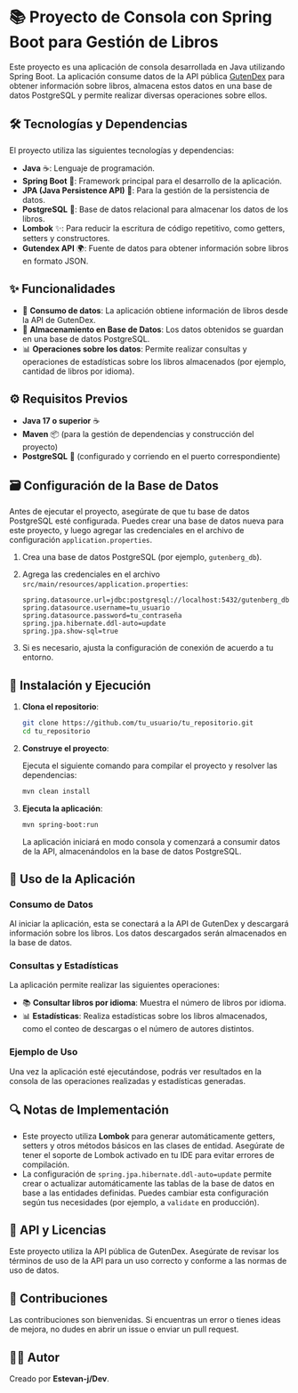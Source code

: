 # 📚 Proyecto de Consola con Spring Boot para Gestión de Libros

Este proyecto es una aplicación de consola desarrollada en Java utilizando Spring Boot. La aplicación consume datos de la API pública [GutenDex](https://gutendex.com/) para obtener información sobre libros, almacena estos datos en una base de datos PostgreSQL y permite realizar diversas operaciones sobre ellos.

## 🛠️ Tecnologías y Dependencias

El proyecto utiliza las siguientes tecnologías y dependencias:

- **Java** ☕: Lenguaje de programación.
- **Spring Boot** 🌱: Framework principal para el desarrollo de la aplicación.
- **JPA (Java Persistence API)** 💾: Para la gestión de la persistencia de datos.
- **PostgreSQL** 🐘: Base de datos relacional para almacenar los datos de los libros.
- **Lombok** ✨: Para reducir la escritura de código repetitivo, como getters, setters y constructores.
- **Gutendex API** 🌍: Fuente de datos para obtener información sobre libros en formato JSON.

## ✨ Funcionalidades

- 🔄 **Consumo de datos**: La aplicación obtiene información de libros desde la API de GutenDex.
- 💽 **Almacenamiento en Base de Datos**: Los datos obtenidos se guardan en una base de datos PostgreSQL.
- 📊 **Operaciones sobre los datos**: Permite realizar consultas y operaciones de estadísticas sobre los libros almacenados (por ejemplo, cantidad de libros por idioma).

## ⚙️ Requisitos Previos

- **Java 17 o superior** ☕
- **Maven** 📦 (para la gestión de dependencias y construcción del proyecto)
- **PostgreSQL** 🐘 (configurado y corriendo en el puerto correspondiente)

## 🗃️ Configuración de la Base de Datos

Antes de ejecutar el proyecto, asegúrate de que tu base de datos PostgreSQL esté configurada. Puedes crear una base de datos nueva para este proyecto, y luego agregar las credenciales en el archivo de configuración `application.properties`.

1. Crea una base de datos PostgreSQL (por ejemplo, `gutenberg_db`).

2. Agrega las credenciales en el archivo `src/main/resources/application.properties`:

    ```properties
    spring.datasource.url=jdbc:postgresql://localhost:5432/gutenberg_db
    spring.datasource.username=tu_usuario
    spring.datasource.password=tu_contraseña
    spring.jpa.hibernate.ddl-auto=update
    spring.jpa.show-sql=true
    ```

3. Si es necesario, ajusta la configuración de conexión de acuerdo a tu entorno.

## 🚀 Instalación y Ejecución

1. **Clona el repositorio**:

    ```bash
    git clone https://github.com/tu_usuario/tu_repositorio.git
    cd tu_repositorio
    ```

2. **Construye el proyecto**:

    Ejecuta el siguiente comando para compilar el proyecto y resolver las dependencias:

    ```bash
    mvn clean install
    ```

3. **Ejecuta la aplicación**:

    ```bash
    mvn spring-boot:run
    ```

    La aplicación iniciará en modo consola y comenzará a consumir datos de la API, almacenándolos en la base de datos PostgreSQL.

## 📝 Uso de la Aplicación

### Consumo de Datos

Al iniciar la aplicación, esta se conectará a la API de GutenDex y descargará información sobre los libros. Los datos descargados serán almacenados en la base de datos.

### Consultas y Estadísticas

La aplicación permite realizar las siguientes operaciones:

- 📚 **Consultar libros por idioma**: Muestra el número de libros por idioma.
- 📊 **Estadísticas**: Realiza estadísticas sobre los libros almacenados, como el conteo de descargas o el número de autores distintos.

### Ejemplo de Uso

Una vez la aplicación esté ejecutándose, podrás ver resultados en la consola de las operaciones realizadas y estadísticas generadas.

## 🔍 Notas de Implementación

- Este proyecto utiliza **Lombok** para generar automáticamente getters, setters y otros métodos básicos en las clases de entidad. Asegúrate de tener el soporte de Lombok activado en tu IDE para evitar errores de compilación.
- La configuración de `spring.jpa.hibernate.ddl-auto=update` permite crear o actualizar automáticamente las tablas de la base de datos en base a las entidades definidas. Puedes cambiar esta configuración según tus necesidades (por ejemplo, a `validate` en producción).

## 📜 API y Licencias

Este proyecto utiliza la API pública de GutenDex. Asegúrate de revisar los términos de uso de la API para un uso correcto y conforme a las normas de uso de datos.

## 🤝 Contribuciones

Las contribuciones son bienvenidas. Si encuentras un error o tienes ideas de mejora, no dudes en abrir un issue o enviar un pull request.

## 🧑‍💻 Autor

Creado por **Estevan-j/Dev**.



